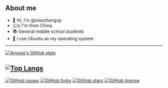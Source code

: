 ## About me

- 👋 Hi, I’m @xiaozhangup
- 🇨🇳 I'm from China
- 📚️ General middle school students
- 🦐 I use Ubuntu as my operating system
---
[![Anurag's GitHub stats](https://github-readme-stats.vercel.app/api?username=xiaozhangup&layout=compact&hide_border=true&show_icons=true&theme=tokyonight)](https://github.com/xiaozhangup)

[![Top Langs](https://github-readme-stats.vercel.app/api/top-langs/?username=xiaozhangup&layout=compact&hide_border=true&show_icons=true&card_width=445&theme=tokyonight)](https://github.com/xiaozhangup)
---
[![GitHub issues](https://img.shields.io/github/issues/xiaozhangup/xiaozhangup)](https://github.com/xiaozhangup/xiaozhangup/issues)
[![GitHub forks](https://img.shields.io/github/forks/xiaozhangup/xiaozhangup)](https://github.com/xiaozhangup/xiaozhangup/network)
[![GitHub stars](https://img.shields.io/github/stars/xiaozhangup/xiaozhangup)](https://github.com/xiaozhangup/xiaozhangup/stargazers)
[![GitHub license](https://img.shields.io/github/license/xiaozhangup/xiaozhangup)](https://github.com/xiaozhangup/xiaozhangup)
